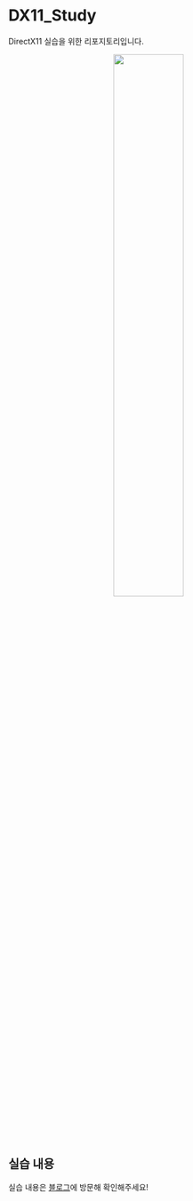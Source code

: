 # DX11_Study
DirectX11 실습을 위한 리포지토리입니다.
<p align="center">
  <img src = "https://github.com/user-attachments/assets/7db7d113-62cb-46ce-8ef7-bab5ff21093c" style="width: 50%;"><br>       
</p>

## 실습 내용
실습 내용은 [블로그](https://medium.com/@mangryang.dev/list/directx11-4d00d4974763)에 방문해 확인해주세요!
